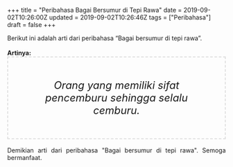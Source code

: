 +++
title = "Peribahasa Bagai Bersumur di Tepi Rawa"
date = 2019-09-02T10:26:00Z
updated = 2019-09-02T10:26:46Z
tags = ["Peribahasa"]
draft = false
+++

<div dir="ltr" style="text-align: left;" trbidi="on"><div style="text-align: justify;">Berikut ini adalah arti dari peribahasa “Bagai bersumur di tepi rawa”.</div><br /><div style="text-align: justify;"><b>Artinya:</b></div><div style="border: 2px dashed #ddd; font-size: 24px; height: auto; margin: 0 auto; padding: 50px; text-align: center; width: auto;"><i>Orang yang memiliki sifat pencemburu sehingga selalu cemburu.</i></div><div style="text-align: justify;"><br /></div><div style="text-align: justify;">Demikian arti dari peribahasa "Bagai bersumur di tepi rawa". Semoga bermanfaat.</div></div>

